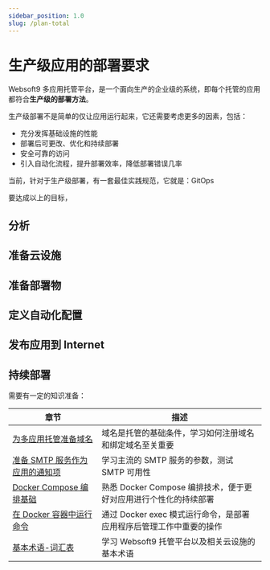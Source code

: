 ```yaml
---
sidebar_position: 1.0
slug: /plan-total
---
```


# 生产级应用的部署要求

Websoft9 多应用托管平台，是一个面向生产的企业级的系统，即每个托管的应用都符合**生产级的部署方法**。

生产级部署不是简单的仅让应用运行起来，它还需要考虑更多的因素，包括：

- 充分发挥基础设施的性能
- 部署后可更改、优化和持续部署
- 安全可靠的访问
- 引入自动化流程，提升部署效率，降低部署错误几率

当前，针对于生产级部署，有一套最佳实践规范，它就是：GitOps



要达成以上的目标，

## 分析

## 准备云设施

## 准备部署物

## 定义自动化配置

## 发布应用到 Internet

## 持续部署

需要有一定的知识准备：

| 章节              | 描述                                                     |
| ----------------- | -------------------------------------------------------- |
| [为多应用托管准备域名](./domains)   |  域名是托管的基础条件，学习如何注册域名和绑定域名至关重要  |
| [准备 SMTP 服务作为应用的通知项](./smtps)   |  学习主流的 SMTP 服务的参数，测试 SMTP 可用性  |
| [Docker Compose 编排基础](./starter)   |  熟悉 Docker Compose 编排技术，便于更好对应用进行个性化的持续部署 |
| [在 Docker 容器中运行命令](./starter)   |  通过 Docker exec 模式运行命令，是部署应用程序后管理工作中重要的操作  |
| [基本术语-词汇表](./glossary)   |  学习 Websoft9 托管平台以及相关云设施的基本术语 |


